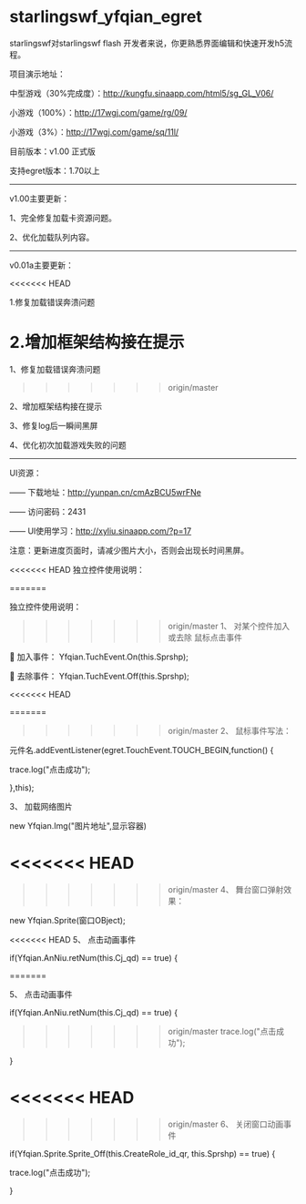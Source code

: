 ﻿# starlingswf_yfqian_egret

starlingswf对starlingswf flash 开发者来说，你更熟悉界面编辑和快速开发h5流程。




项目演示地址：


中型游戏（30%完成度）：http://kungfu.sinaapp.com/html5/sg_GL_V06/


小游戏（100%）：http://17wgj.com/game/rg/09/

小游戏（3%）：http://17wgj.com/game/sq/11l/




目前版本：v1.00 正式版


支持egret版本：1.70以上


-----------------------------------------------------------

v1.00主要更新：

1、完全修复加载卡资源问题。

2、优化加载队列内容。


-----------------------------------------------------------

v0.01a主要更新：

<<<<<<< HEAD

1.修复加载错误奔溃问题

2.增加框架结构接在提示
=======
1、修复加载错误奔溃问题
>>>>>>> origin/master

2、增加框架结构接在提示

3、修复log后一瞬间黑屏

4、优化初次加载游戏失败的问题


-----------------------------------------------------------




UI资源：


  —— 下载地址：http://yunpan.cn/cmAzBCU5wrFNe  
  

  —— 访问密码：2431
  
  
  —— UI使用学习：http://xyliu.sinaapp.com/?p=17
  

注意：更新进度页面时，请减少图片大小，否则会出现长时间黑屏。


<<<<<<< HEAD
独立控件使用说明：

=======





独立控件使用说明：


>>>>>>> origin/master
1、	对某个控件加入或去除 鼠标点击事件

	加入事件： Yfqian.TuchEvent.On(this.Sprshp); 

	去除事件： Yfqian.TuchEvent.Off(this.Sprshp);


<<<<<<< HEAD

=======
>>>>>>> origin/master
2、	鼠标事件写法：

元件名.addEventListener(egret.TouchEvent.TOUCH_BEGIN,function() {

trace.log("点击成功");

},this);


3、	加载网络图片

new Yfqian.Img("图片地址",显示容器)

<<<<<<< HEAD
=======

>>>>>>> origin/master
4、	舞台窗口弹射效果：

new Yfqian.Sprite(窗口OBject);

<<<<<<< HEAD
5、	点击动画事件

if(Yfqian.AnNiu.retNum(this.Cj_qd) == true) {     

=======

5、	点击动画事件

if(Yfqian.AnNiu.retNum(this.Cj_qd) == true) {    
 
>>>>>>> origin/master
trace.log("点击成功");

}

<<<<<<< HEAD
=======

>>>>>>> origin/master
6、	关闭窗口动画事件

if(Yfqian.Sprite.Sprite_Off(this.CreateRole_id_qr, this.Sprshp) == true) {

trace.log("点击成功");

}


